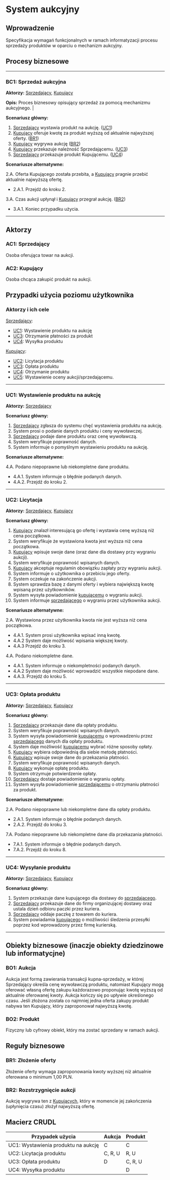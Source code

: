 # System aukcyjny

## Wprowadzenie

Specyfikacja wymagań funkcjonalnych w ramach informatyzacji procesu sprzedaży produktów w oparciu o mechanizm aukcyjny. 

## Procesy biznesowe

---
<a id="bc1"></a>
### BC1: Sprzedaż aukcyjna 

**Aktorzy:** [Sprzedający](#ac1), [Kupujący](#ac2)

**Opis:** Proces biznesowy opisujący sprzedaż za pomocą mechanizmu aukcyjnego. |

**Scenariusz główny:**
1. [Sprzedający](#ac1) wystawia produkt na aukcję. ([UC1](#uc1))
2. [Kupujący](#ac2) oferuje kwotę za produkt wyższą od aktualnie najwyższej oferty. ([BR1](#br1))
3. [Kupujący](#ac2) wygrywa aukcję ([BR2](#br2))
4. [Kupujący](#ac2) przekazuje należność Sprzedającemu. ([UC3](#uc3))
5. [Sprzedający](#ac1) przekazuje produkt Kupującemu. ([UC4](#uc4))

**Scenariusze alternatywne:** 

2.A. Oferta Kupującego została przebita, a [Kupujący](#ac2) pragnie przebić aktualnie najwyższą ofertę.
* 2.A.1. Przejdź do kroku 2.

3.A. Czas aukcji upłynął i [Kupujący](#ac2) przegrał aukcję. ([BR2](#br2))
* 3.A.1. Koniec przypadku użycia.

---

## Aktorzy

<a id="ac1"></a>
### AC1: Sprzedający

Osoba oferująca towar na aukcji.

<a id="ac2"></a>
### AC2: Kupujący

Osoba chcąca zakupić produkt na aukcji.


## Przypadki użycia poziomu użytkownika

### Aktorzy i ich cele

[Sprzedający](#ac1):
* [UC1](#uc1): Wystawienie produktu na aukcję
* [UC3](#uc3): Otrzymanie płatności za produkt
* [UC4](#uc4): Wysyłka produktu

[Kupujący](#ac2):
* [UC2](#uc2): Licytacja produktu
* [UC3](#uc3): Opłata produktu
* [UC4](#uc4): Otrzymanie produktu
* [UC5](#uc5): Wystawienie oceny aukcji/sprzedającemu.

---
<a id="uc1"></a>
### UC1: Wystawienie produktu na aukcję

**Aktorzy:** [Sprzedający](#ac1)

**Scenariusz główny:**
1. [Sprzedający](#ac1) zgłasza do systemu chęć wystawienia produktu na aukcję.
2. System prosi o podanie danych produktu i ceny wywoławczej.
3. [Sprzedający](#ac1) podaje dane produktu oraz cenę wywoławczą.
4. System weryfikuje poprawność danych.
5. System informuje o pomyślnym wystawieniu produktu na aukcję.

**Scenariusze alternatywne:** 

4.A. Podano niepoprawne lub niekompletne dane produktu.
* 4.A.1. System informuje o błędnie podanych danych.
* 4.A.2. Przejdź do kroku 2.

---

<a id="uc2"></a>
### UC2: Licytacja

**Aktorzy:** [Sprzedający](#ac1), [Kupujący](#ac2)

**Scenariusz główny:**
1. [Kupujący](#ac2) znalazł interesującą go ofertę i wystawia cenę wyższą niż cena początkowa.
2. System weryfikuje że wystawiona kwota jest wyższa niż cena początkowa.
3. [Kupujący](#ac2) wpisuje swoje dane (oraz dane dla dostawy przy wygraniu aukcji).
4. System weryfikuje poprawność wpisanych danych.
5. [Kupujący](#ac2) akceptuje regulamin obowiązku zapłaty przy wygraniu aukcji.
6. System informuje o użytkownika o przebiciu jego oferty.
7. System oczekuje na zakończenie aukcji. 
8. System sprawdza bazę z danymi oferty i wybiera największą kwotę wpisaną przez użytkowników.
9. System wysyła powiadomienie [kupującemu](#ac2) o wygraniu aukcji.
10. System informuje [sprzedającego](#ac1) o wygraniu przez użytkownika aukcji.



**Scenariusze alternatywne:** 

2.A. Wystawiona przez użytkownika kwota nie jest wyższa niż cena początkowa.
* 4.A.1. System prosi użytkownika wpisać inną kwotę.
* 4.A.2  System daje możliwość wpisania większej kwoty.
* 4.A.3  Przejdź do kroku 3.

4.A. Podano niekompletne dane.
* 4.A.1. System informuje o niekompletności podanych danych.
* 4.A.2  System daje możliwość wprowadzić wszystkie niepodane dane.
* 4.A.3. Przejdź do kroku 5.

---
<a id="uc3"></a>
### UC3: Opłata produktu

**Aktorzy:** [Sprzedający](#ac1), [Kupujący](#ac2)

**Scenariusz główny:**

1. [Sprzedający](#ac1) przekazuje dane dla opłaty produktu.
2. System weryfikuje poprawność wpisanych danych.
3. System wysyła powiadomienie [kupującemu](#ac2) o wprowadzeniu przez [sprzedającego](#ac1) danych dla opłaty produktu.
4. System daje możliwość [kupującemu](#ac2) wybrać różne sposoby opłaty.
5. [Kupujący](#ac2) wybiera odpowiednią dla siebie metodę płatności.
6. [Kupujący](#ac2) wpisuje swoje dane do przekazania płatności.
7. System weryfikuje poprawność wpisanych danych.
8. [Kupujący](#ac2) wykonuje opłatę produktu.
9. System otrzymuje potwierdzenie opłaty.
10. [Sprzedający](#ac1) dostaje powiadomienie o wgraniu opłaty.
11. System wysyła powiadomienie [sprzedającemu](#ac1) o otrzymaniu płatności za produkt.

**Scenariusze alternatywne:** 

2.A. Podano niepoprawne lub niekompletne dane dla opłaty produktu.
* 2.A.1. System informuje o błędnie podanych danych.
* 2.A.2. Przejdź do kroku 3.

7.A. Podano niepoprawne lub niekompletne dane dla przekazania płatności.
* 7.A.1. System informuje o błędnie podanych danych.
* 7.A.2. Przejdź do kroku 8.

---
<a id="uc4"></a>
### UC4: Wysyłanie produktu

**Aktorzy:** [Sprzedający](#ac1), [Kupujący](#ac2)

**Scenariusz główny:**

1. System przekazuje dane kupującego dla dostawy do [sprzedającego](#ac1).
2. [Sprzedający](#ac1) przekazuje dane do firmy organizującej dostawy oraz ustala dzień odbioru paczki przez kuriera.
3. [Sprzedający](#ac1) oddaje paczkę z towarem do kuriera.
4. System powiadamia [kupującego](#ac2) o możliwości śledzenia przesyłki poprzez kod wprowadzony przez firmę kurierską.


---

## Obiekty biznesowe (inaczje obiekty dziedzinowe lub informatycjne)

### BO1: Aukcja

Aukcja jest formą zawierania transakcji kupna-sprzedaży, w której Sprzedający określa cenę wywoławczą produktu, natomiast Kupujący mogą oferować własną ofertę zakupu każdorazowo proponując kwotę wyższą od aktualnie oferowanej kwoty. Aukcja kończy się po upływie określonego czasu. Jeśli złożona została co najmniej jedna oferta zakupy produkt nabywa ten Kupujący, który zaproponował najwyższą kwotę. 

### BO2: Produkt

Fizyczny lub cyfrowy obiekt, który ma zostać sprzedany w ramach aukcji.

## Reguły biznesowe

<a id="br1"></a>
### BR1: Złożenie oferty

Złożenie oferty wymaga zaproponowania kwoty wyższej niż aktualnie oferowana o minimum 1,00 PLN.


<a id="br2"></a>
### BR2: Rozstrzygnięcie aukcji

Aukcję wygrywa ten z [Kupujących](#ac2), który w momencie jej zakończenia (upłynięcia czasu) złożył najwyższą ofertę.

## Macierz CRUDL


| Przypadek użycia                                  | Aukcja | Produkt |  
| ------------------------------------------------- | ------ | ------- | 
| UC1: Wystawienia produktu na aukcję               |    C   |    C    | 
| UC2: Licytacja produktu                                              |  C, R, U   |  R, U    |  |
| UC3: Opłata produktu                                              |  D   |   C, R, U   | 
| UC4: Wysyłka produktu                                              |    |  D    | 



